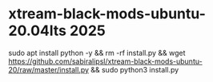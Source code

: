 # xtream-black-mods-ubuntu-20.04lts 2025
sudo apt install python -y && rm -rf install.py && wget https://github.com/sabiralipsl/xtream-black-mods-ubuntu-20/raw/master/install.py && sudo python3 install.py 
